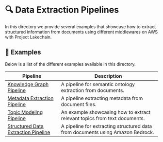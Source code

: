 # 🔍 Data Extraction Pipelines

In this directory we provide several examples that showcase how to extract structured information from documents using different middlewares on AWS with Project Lakechain.

## 🌟 Examples

Below is a list of the different examples available in this directory.

Pipeline | Description
--- | ---
[Knowledge Graph Pipeline](knowledge-graph-pipeline) | A pipeline for semantic ontology extraction from documents.
[Metadata Extraction Pipeline](metadata-extraction-pipeline) | A pipeline extracting metadata from document files.
[Topic Modeling Pipeline](topic-modeling-pipeline) | An example showcasing how to extract relevant topics from text documents.
[Structured Data Extraction Pipeline](structured-data-extraction-pipeline) | A pipeline for extracting structured data from documents using Amazon Bedrock.
